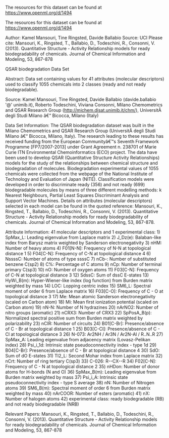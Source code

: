 The resources for this dataset can be found at https://www.openml.org/d/1494

The resources for this dataset can be found at https://www.openml.org/d/1494

Author: Kamel Mansouri, Tine Ringsted, Davide Ballabio
Source: UCI
Please cite: Mansouri, K., Ringsted, T., Ballabio, D., Todeschini, R., Consonni, V. (2013). Quantitative Structure - Activity Relationship models for ready biodegradability of chemicals. Journal of Chemical Information and Modeling, 53, 867-878

QSAR biodegradation Data Set

Abstract:
Data set containing values for 41 attributes (molecular descriptors) used to classify 1055 chemicals into 2 classes (ready and not ready biodegradable).

Source:
Kamel Mansouri, Tine Ringsted, Davide Ballabio (davide.ballabio '@' unimib.it), Roberto Todeschini, Viviana Consonni, Milano Chemometrics and QSAR Research Group (http://michem.disat.unimib.it/chm/), UniversitÃ degli Studi Milano â€“ Bicocca, Milano (Italy)

Data Set Information:
The QSAR biodegradation dataset was built in the Milano Chemometrics and QSAR Research Group (UniversitÃ degli Studi Milano â€“ Bicocca, Milano, Italy). The research leading to these results has received funding from the European Communityâ€™s Seventh Framework Programme [FP7/2007-2013] under Grant Agreement n. 238701 of Marie Curie ITN Environmental Chemoinformatics (ECO) project. The data have been used to develop QSAR (Quantitative Structure Activity Relationships) models for the study of the relationships between chemical structure and biodegradation of molecules. Biodegradation experimental values of 1055 chemicals were collected from the webpage of the National Institute of Technology and Evaluation of Japan (NITE). Classification models were developed in order to discriminate ready (356) and not ready (699) biodegradable molecules by means of three different modelling methods: k Nearest Neighbours, Partial Least Squares Discriminant Analysis and Support Vector Machines. Details on attributes (molecular descriptors) selected in each model can be found in the quoted reference: Mansouri, K., Ringsted, T., Ballabio, D., Todeschini, R., Consonni, V. (2013). Quantitative Structure - Activity Relationship models for ready biodegradability of chemicals. Journal of Chemical Information and Modeling, 53, 867-878.

Attribute Information:
41 molecular descriptors and 1 experimental class: 1) SpMax_L: Leading eigenvalue from Laplace matrix 2) J_Dz(e): Balaban-like index from Barysz matrix weighted by Sanderson electronegativity 3) nHM: Number of heavy atoms 4) F01[N-N]: Frequency of N-N at topological distance 1 5) F04[C-N]: Frequency of C-N at topological distance 4 6) NssssC: Number of atoms of type ssssC 7) nCb-: Number of substituted benzene C(sp2) 8) C%: Percentage of C atoms 9) nCp: Number of terminal primary C(sp3) 10) nO: Number of oxygen atoms 11) F03[C-N]: Frequency of C-N at topological distance 3 12) SdssC: Sum of dssC E-states 13) HyWi_B(m): Hyper-Wiener-like index (log function) from Burden matrix weighted by mass 14) LOC: Lopping centric index 15) SM6_L: Spectral moment of order 6 from Laplace matrix 16) F03[C-O]: Frequency of C - O at topological distance 3 17) Me: Mean atomic Sanderson electronegativity (scaled on Carbon atom) 18) Mi: Mean first ionization potential (scaled on Carbon atom) 19) nN-N: Number of N hydrazines 20) nArNO2: Number of nitro groups (aromatic) 21) nCRX3: Number of CRX3 22) SpPosA_B(p): Normalized spectral positive sum from Burden matrix weighted by polarizability 23) nCIR: Number of circuits 24) B01[C-Br]: Presence/absence of C - Br at topological distance 1 25) B03[C-Cl]: Presence/absence of C - Cl at topological distance 3 26) N-073: Ar2NH / Ar3N / Ar2N-Al / R..N..R 27) SpMax_A: Leading eigenvalue from adjacency matrix (Lovasz-Pelikan index) 28) Psi_i_1d: Intrinsic state pseudoconnectivity index - type 1d 29) B04[C-Br]: Presence/absence of C - Br at topological distance 4 30) SdO: Sum of dO E-states 31) TI2_L: Second Mohar index from Laplace matrix 32) nCrt: Number of ring tertiary C(sp3) 33) C-026: R--CX--R 34) F02[C-N]: Frequency of C - N at topological distance 2 35) nHDon: Number of donor atoms for H-bonds (N and O) 36) SpMax_B(m): Leading eigenvalue from Burden matrix weighted by mass 37) Psi_i_A: Intrinsic state pseudoconnectivity index - type S average 38) nN: Number of Nitrogen atoms 39) SM6_B(m): Spectral moment of order 6 from Burden matrix weighted by mass 40) nArCOOR: Number of esters (aromatic) 41) nX: Number of halogen atoms 42) experimental class: ready biodegradable (RB) and not ready biodegradable (NRB)

Relevant Papers:
Mansouri, K., Ringsted, T., Ballabio, D., Todeschini, R., Consonni, V. (2013). Quantitative Structure - Activity Relationship models for ready biodegradability of chemicals. Journal of Chemical Information and Modeling, 53, 867-878